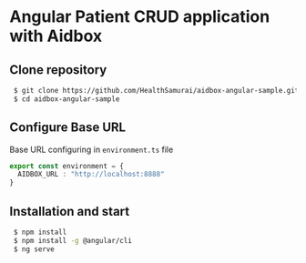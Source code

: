 # Angular Patient CRUD application with Aidbox


## Clone repository

``` bash
 $ git clone https://github.com/HealthSamurai/aidbox-angular-sample.git
 $ cd aidbox-angular-sample

```

##  Configure Base URL

Base URL configuring in `environment.ts` file

``` typescript
export const environment = {
  AIDBOX_URL : "http://localhost:8888"
}
```

## Installation and start

``` bash
 $ npm install
 $ npm install -g @angular/cli 
 $ ng serve

```


